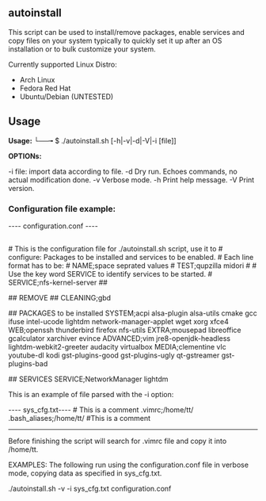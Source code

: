 ## autoinstall

This script can be used to install/remove packages, enable services and copy
files on your system typically to quickly set it up after an OS installation
or to bulk customize your system.

Currently supported Linux Distro:
* Arch Linux
* Fedora Red Hat
* Ubuntu/Debian (UNTESTED)

## Usage

__Usage:__
└──╼ $ ./autoinstall.sh [-h|-v|-d|-V|-i [file]] <configuration file>

__OPTIONs:__

-i       file: import data according to file.
-d       Dry run. Echoes commands, no actual modification done.
-v       Verbose mode.
-h       Print help message.
-V       Print version.


### Configuration file example:
---- configuration.conf ----
##
\# This is the configuration file for ./autoinstall.sh script, use it to
\# configure: Packages to be installed and services to be enabled.
\# Each line format has to be:
\# NAME;space seprated values
\# TEST;qupzilla midori
\#
\# Use the key word SERVICE to identify services to be started.
\# SERVICE;nfs-kernel-server
\##

\## REMOVE ##
CLEANING;gbd

\## PACKAGES to be installed
SYSTEM;acpi alsa-plugin alsa-utils cmake gcc ifuse intel-ucode lightdm network-manager-applet wget xorg xfce4
WEB;openssh thunderbird firefox nfs-utils
EXTRA;mousepad libreoffice gcalculator xarchiver evince
ADVANCED;vim jre8-openjdk-headless lightdm-webkit2-greeter audacity virtualbox
MEDIA;clementine vlc youtube-dl kodi gst-plugins-good gst-plugins-ugly qt-gstreamer gst-plugins-bad

\## SERVICES
SERVICE;NetworkManager lightdm

This is an example of file parsed with the -i option:

 ---- sys_cfg.txt---- 
    # This is a comment
    .vimrc;/home/tt/
    .bash_aliases;/home/tt/
    #This is a comment

----
Before finishing the script will search for .vimrc file and copy it into /home/tt.


EXAMPLES:
The following run using the configuration.conf file in
verbose mode, copying data as specified in sys_cfg.txt.

./autoinstall.sh -v -i sys_cfg.txt configuration.conf
